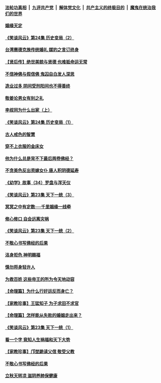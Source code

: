 ####  [法轮功真相](../../../../basic/blob/master/README.md?t=08200113) &nbsp;|&nbsp; [九评共产党](../../../../9ping.md/blob/master/README.md?t=08200113) &nbsp;|&nbsp; [解体党文化](../../../../jtdwh.md/blob/master/README.md?t=08200113)  &nbsp;|&nbsp; [共产主义的终极目的](../../../../gczydzjmd.md/blob/master/README.md?t=08200113) &nbsp;|&nbsp; [魔鬼在统治我们的世界](../../../../mgztzwmdsj.md/blob/master/README.md?t=08200113) 

#### [姻缘天定](../pages/prog647/a102646895.md?t=08200113) 

#### [《笑谈风云》第24集 历史变局（2）](../pages/prog647/a102646879.md?t=08200113) 

#### [台湾赛德克族传统婚礼 媒妁之言订终身](../pages/prog647/a102646649.md?t=08200113) 

#### [【贤后传】绝世美貌与贤德 也难抵命运无常](../pages/prog647/a102646047.md?t=08200113) 

#### [不信神佛与假信佛 鬼囚自白发人深思](../pages/prog647/a102646033.md?t=08200113) 

#### [造业过多 阴间受刑阳间也不得善终](../pages/prog647/a102646010.md?t=08200113) 

#### [敬姜论男女有别之礼](../pages/prog647/a102645258.md?t=08200113) 

#### [李叔同为什么出家（上）](../pages/prog647/a102645242.md?t=08200113) 

#### [《笑谈风云》第24集 历史变局（1）](../pages/prog647/a102645211.md?t=08200113) 

#### [古人戒色的智慧](../pages/prog647/a102644639.md?t=08200113) 

#### [穿不上衣服的金床女](../pages/prog647/a102644620.md?t=08200113) 

#### [他为什么总是背不下最后两卷佛经？](../pages/prog647/a102644587.md?t=08200113) 

#### [不贪美色反出资嫁女仆 唐人积阴德延寿](../pages/prog647/a102643957.md?t=08200113) 

#### [《幼学》故事（34）罗盘与浑天仪](../pages/prog647/a102643951.md?t=08200113) 

#### [《笑谈风云》第23集 天下一统（3）](../pages/prog647/a102643937.md?t=08200113) 

#### [冥冥之中有定数──千里姻缘一线牵](../pages/prog647/a102643074.md?t=08200113) 

#### [修心修口 自会远离灾祸](../pages/prog647/a102643036.md?t=08200113) 

#### [《笑谈风云》第23集 天下一统（2）](../pages/prog647/a102643014.md?t=08200113) 

#### [不敬心书写佛经的后果](../pages/prog647/a102642368.md?t=08200113) 

#### [洁身拒色 神明赐福](../pages/prog647/a102642363.md?t=08200113) 

#### [慎勿将身轻许人](../pages/prog647/a102642222.md?t=08200113) 

#### [为救百姓 这些帝王的所为令天地动容](../pages/prog647/a102642052.md?t=08200113) 

#### [【命理篇】为什么行好运反而身亡？](../pages/prog647/a102641592.md?t=08200113) 

#### [【家教珍事】王猛知子 为子求田不求官](../pages/prog647/a102641580.md?t=08200113) 

#### [【命理篇】怎样能从失败的婚姻走出来？](../pages/prog647/a102640802.md?t=08200113) 

#### [《笑谈风云》第23集 天下一统（1）](../pages/prog647/a102640791.md?t=08200113) 

#### [看一个字 竟知人生祸福和天下大势](../pages/prog647/a102640137.md?t=08200113) 

#### [【家教珍事】邝埜跪读父信 敬受父教](../pages/prog647/a102640131.md?t=08200113) 

#### [不敬心书写佛经的后果](../pages/prog647/a102639970.md?t=08200113) 

#### [立秋天转凉 滋阴养肺保健康](../pages/prog647/a102639236.md?t=08200113) 

